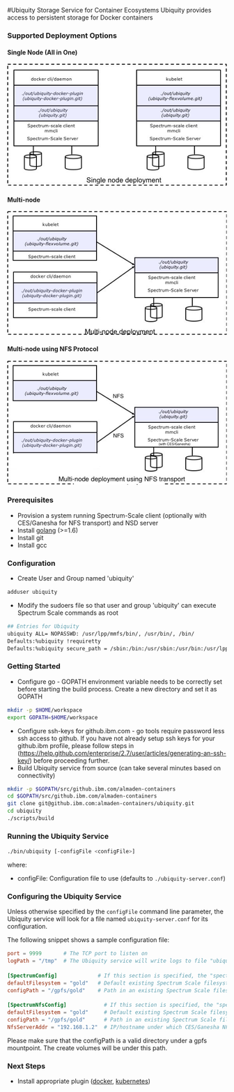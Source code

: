 #Ubiquity Storage Service for Container Ecosystems
Ubiquity provides access to persistent storage for Docker containers
### Supported Deployment Options
#### Single Node (All in One)
![Single node](images/singleNode.jpg)
#### Multi-node
![Multi node](images/multiNode.jpg)
#### Multi-node using NFS Protocol
![Multi node](images/multiNode-nfs.jpg)

### Prerequisites
  * Provision a system running Spectrum-Scale client (optionally with CES/Ganesha for NFS transport) and NSD server
  * Install [golang](https://golang.org/) (>=1.6)
  * Install git
  * Install gcc

### Configuration

* Create User and Group named 'ubiquity'

```bash
adduser ubiquity
```

* Modify the sudoers file so that user and group 'ubiquity' can execute Spectrum Scale commands as root

```bash
## Entries for Ubiquity
ubiquity ALL= NOPASSWD: /usr/lpp/mmfs/bin/, /usr/bin/, /bin/
Defaults:%ubiquity !requiretty
Defaults:%ubiquity secure_path = /sbin:/bin:/usr/sbin:/usr/bin:/usr/lpp/mmfs/bin
```

### Getting Started
* Configure go - GOPATH environment variable needs to be correctly set before starting the build process. Create a new directory and set it as GOPATH 
```bash
mkdir -p $HOME/workspace
export GOPATH=$HOME/workspace
```
* Configure ssh-keys for github.ibm.com - go tools require password less ssh access to github. If you have not already setup ssh keys for your github.ibm profile, please follow steps in 
(https://help.github.com/enterprise/2.7/user/articles/generating-an-ssh-key/) before proceeding further. 
* Build Ubiquity service from source (can take several minutes based on connectivity)
```bash
mkdir -p $GOPATH/src/github.ibm.com/almaden-containers
cd $GOPATH/src/github.ibm.com/almaden-containers
git clone git@github.ibm.com:almaden-containers/ubiquity.git
cd ubiquity
./scripts/build

```
### Running the Ubiquity Service
```bash
./bin/ubiquity [-configFile <configFile>]
```
where:
* configFile: Configuration file to use (defaults to `./ubiquity-server.conf`)

### Configuring the Ubiquity Service

Unless otherwise specified by the `configFile` command line parameter, the Ubiquity service will
look for a file named `ubiquity-server.conf` for its configuration.

The following snippet shows a sample configuration file:

```toml
port = 9999       # The TCP port to listen on
logPath = "/tmp"  # The Ubiquity service will write logs to file "ubiquity.log" in this path.

[SpectrumConfig]             # If this section is specified, the "spectrum-scale" backend will be enabled.
defaultFilesystem = "gold"   # Default existing Spectrum Scale filesystem to use if user does not specify one during creation of volumes
configPath = "/gpfs/gold"    # Path in an existing Spectrum Scale filesystem where Ubiquity can create/store metadata DB

[SpectrumNfsConfig]            # If this section is specified, the "spectrum-scale-nfs" backend will be enabled. Requires CES/Ganesha.
defaultFilesystem = "gold"     # Default existing Spectrum Scale filesystem to use if user does not specify one during creation of volumes
configPath = "/gpfs/gold"      # Path in an existing Spectrum Scale filesystem where Ubiquity can create/store metadata DB
NfsServerAddr = "192.168.1.2"  # IP/hostname under which CES/Ganesha NFS shares can be accessed (required)

```

Please make sure that the configPath is a valid directory under a gpfs mountpoint. The create volumes will be under this path.

### Next Steps
- Install appropriate plugin ([docker](https://github.ibm.com/almaden-containers/ubiquity-docker-plugin), [kubernetes](https://github.ibm.com/almaden-containers/ubiquity-flexvolume))
